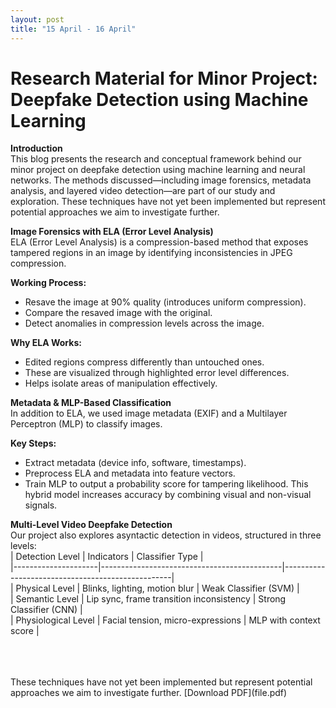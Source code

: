 ```yaml
---
layout: post
title: "15 April - 16 April"
---
```


# Research Material for Minor Project: Deepfake Detection using Machine Learning
**Introduction**<br>
This blog presents the research and conceptual framework behind our minor project on deepfake detection using machine learning and neural networks. The methods discussed—including image forensics, metadata analysis, and layered video detection—are part of our study and exploration. These techniques have not yet been implemented but represent potential approaches we aim to investigate further.

**Image Forensics with ELA (Error Level Analysis)** <br>
ELA (Error Level Analysis) is a compression-based method that exposes tampered regions in an image by identifying inconsistencies in JPEG compression. 

**Working Process:** 
- Resave the image at 90% quality (introduces uniform compression). 
- Compare the resaved image with the original. 
- Detect anomalies in compression levels across the image. 

**Why ELA Works:** 
- Edited regions compress differently than untouched ones. 
- These are visualized through highlighted error level differences. 
- Helps isolate areas of manipulation effectively. 

**Metadata & MLP-Based Classification**<br>
In addition to ELA, we used image metadata (EXIF) and a Multilayer Perceptron (MLP) to classify images. 

**Key Steps:**
- Extract metadata (device info, software, timestamps). 
- Preprocess ELA and metadata into feature vectors. 
- Train MLP to output a probability score for tampering likelihood. 
This hybrid model increases accuracy by combining visual and non-visual signals. 

**Multi-Level Video Deepfake Detection**<br>
Our project also explores asyntactic detection in videos, structured in three levels: <br>
| Detection Level     | Indicators                                  | Classifier Type                                  |<br>
|---------------------|---------------------------------------------|--------------------------------------------------|<br>
| Physical Level      | Blinks, lighting, motion blur               | Weak Classifier (SVM)                            |<br>
| Semantic Level      | Lip sync, frame transition inconsistency    | Strong Classifier (CNN)                          |<br>
| Physiological Level | Facial tension, micro-expressions           | MLP with context score                           |<br>

<br>
<br>
<br>
These techniques have not yet been implemented but represent potential approaches we aim to investigate further.
[Download PDF](file.pdf)
